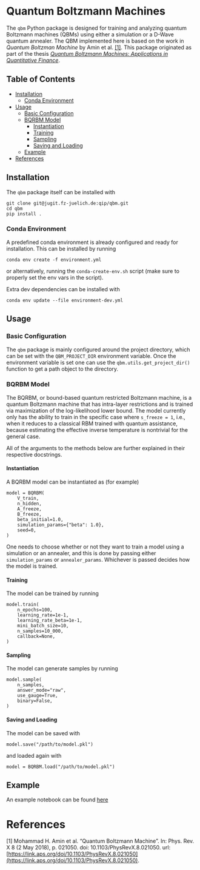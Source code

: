 # Quantum Boltzmann Machines
The `qbm` Python package is designed for training and analyzing quantum Boltzmann machines (QBMs) using either a simulation or a D-Wave quantum annealer.
The QBM implemented here is based on the work in *Quantum Boltzman Machine* by Amin et al. [[1]](#1).
This package originated as part of the thesis [*Quantum Boltzmann Machines: Applications in Quantitative Finance*](https://jugit.fz-juelich.de/qip/qbm-quant-finance).

## Table of Contents
* [Installation](#installation)
    * [Conda Environment](#conda-environment)
* [Usage](#usage)
    * [Basic Configuration](#basic-configuration)
    * [BQRBM Model](#bqrbm-model)
        * [Instantiation](#instantiation)
        * [Training](#training)
        * [Sampling](#sampling)
        * [Saving and Loading](#saving-and-loading)
    * [Example](#example)
* [References](#references)

## Installation
The `qbm` package itself can be installed with
```
git clone git@jugit.fz-juelich.de:qip/qbm.git
cd qbm
pip install .
```

### Conda Environment
A predefined conda environment is already configured and ready for installation.
This can be installed by running
```
conda env create -f environment.yml
```
or alternatively, running the `conda-create-env.sh` script (make sure to properly set the env vars in the script).

Extra dev dependencies can be installed with
```
conda env update --file environment-dev.yml
```

## Usage

### Basic Configuration
The `qbm` package is mainly configured around the project directory, which can be set with the `QBM_PROJECT_DIR` environment variable.
Once the environment variable is set one can use the `qbm.utils.get_project_dir()` function to get a path object to the directory.

### BQRBM Model
The BQRBM, or bound-based quantum restricted Boltzmann machine, is a quantum Boltzmann machine that has intra-layer restrictions and is trained via maximization of the log-likelihood lower bound.
The model currently only has the ability to train in the specific case where `s_freeze = 1`, i.e., when it reduces to a classical RBM trained with quantum assistance, because estimating the effective inverse temperature is nontrivial for the general case.

All of the arguments to the methods below are further explained in their respective docstrings.

#### Instantiation
A BQRBM model can be instantiated as (for example)
```
model = BQRBM(
    V_train,
    n_hidden,
    A_freeze,
    B_freeze,
    beta_initial=1.0,
    simulation_params={"beta": 1.0},
    seed=0,
)
```
One needs to choose whether or not they want to train a model using a simulation or an annealer, and this is done by passing either `simulation_params` or `annealer_params`.
Whichever is passed decides how the model is trained.

#### Training
The model can be trained by running
```
model.train(
    n_epochs=100,
    learning_rate=1e-1,
    learning_rate_beta=1e-1,
    mini_batch_size=10,
    n_samples=10_000,
    callback=None,
)
```

#### Sampling
The model can generate samples by running
```
model.sample(
    n_samples,
    answer_mode="raw",
    use_gauge=True,
    binary=False,
)
```

#### Saving and Loading
The model can be saved with
```
model.save("/path/to/model.pkl")
```
and loaded again with
```
model = BQRBM.load("/path/to/model.pkl")
```

## Example
An example notebook can be found [here](example/qbm_example.ipynb)

# References
<a name="1">[1]</a> Mohammad H. Amin et al. “Quantum Boltzmann Machine”. In: Phys. Rev. X 8 (2 May 2018), p. 021050. doi: 10.1103/PhysRevX.8.021050. url: [https://link.aps.org/doi/10.1103/PhysRevX.8.021050](https://link.aps.org/doi/10.1103/PhysRevX.8.021050).
